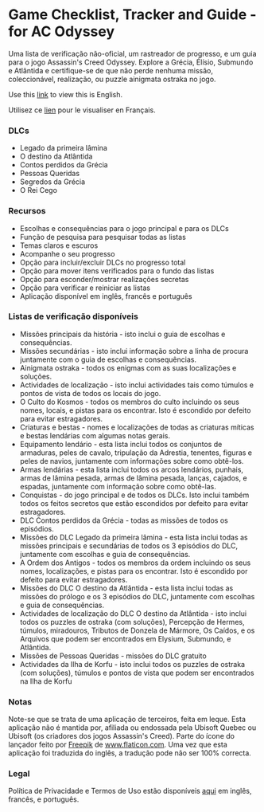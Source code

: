 # Game Checklist, Tracker and Guide - for AC Odyssey

Uma lista de verificação não-oficial, um rastreador de progresso, e um guia para o jogo Assassin's Creed Odyssey. Explore a Grécia, Élísio, Submundo e Atlântida e certifique-se de que não perde nenhuma missão, coleccionável, realização, ou puzzle ainigmata ostraka no jogo.


Use this [link](https://github.com/MMagg-dev/Game-Checklist-for-AC-Odyssey/blob/master/README.md) to view this is English.

Utilisez ce [lien](https://github.com/MMagg-dev/Game-Checklist-for-AC-Odyssey/blob/master/README_fr.md) pour le visualiser en Français.


### DLCs
* Legado da primeira lâmina
* O destino da Atlântida
* Contos perdidos da Grécia
* Pessoas Queridas
* Segredos da Grécia
* O Rei Cego


### Recursos
* Escolhas e consequências para o jogo principal e para os DLCs
* Função de pesquisa para pesquisar todas as listas
* Temas claros e escuros
* Acompanhe o seu progresso
* Opção para incluir/excluir DLCs no progresso total
* Opção para mover itens verificados para o fundo das listas
* Opção para esconder/mostrar realizações secretas
* Opção para verificar e reiniciar as listas
* Aplicação disponível em inglês, francês e português



### Listas de verificação disponíveis
* Missões principais da história - isto inclui o guia de escolhas e consequências.
* Missões secundárias - isto inclui informação sobre a linha de procura juntamente com o guia de escolhas e consequências.
* Ainigmata ostraka - todos os enigmas com as suas localizações e soluções.
* Actividades de localização - isto inclui actividades tais como túmulos e pontos de vista de todos os locais do jogo.
* O Culto do Kosmos - todos os membros do culto incluindo os seus nomes, locais, e pistas para os encontrar. Isto é escondido por defeito para evitar estragadores.
* Criaturas e bestas - nomes e localizações de todas as criaturas míticas e bestas lendárias com algumas notas gerais.
* Equipamento lendário - esta lista inclui todos os conjuntos de armaduras, peles de cavalo, tripulação da Adrestia, tenentes, figuras e peles de navios, juntamente com informações sobre como obtê-los.
* Armas lendárias - esta lista inclui todos os arcos lendários, punhais, armas de lâmina pesada, armas de lâmina pesada, lanças, cajados, e espadas, juntamente com informação sobre como obtê-las.
* Conquistas - do jogo principal e de todos os DLCs. Isto inclui também todos os feitos secretos que estão escondidos por defeito para evitar estragadores.
* DLC Contos perdidos da Grécia - todas as missões de todos os episódios.
* Missões do DLC Legado da primeira lâmina - esta lista inclui todas as missões principais e secundárias de todos os 3 episódios do DLC, juntamente com escolhas e guia de consequências.
* A Ordem dos Antigos - todos os membros da ordem incluindo os seus nomes, localizações, e pistas para os encontrar. Isto é escondido por defeito para evitar estragadores.
* Missões do DLC O destino da Atlântida - esta lista inclui todas as missões do prólogo e os 3 episódios do DLC, juntamente com escolhas e guia de consequências.
* Actividades de localização do DLC O destino da Atlântida - isto inclui todos os puzzles de ostraka (com soluções), Percepção de Hermes, túmulos, miradouros, Tributos de Donzela de Mármore, Os Caídos, e os Arquivos que podem ser encontrados em Elysium, Submundo, e Atlântida.
* Missões de Pessoas Queridas - missões do DLC gratuito
* Actividades da Ilha de Korfu - isto inclui todos os puzzles de ostraka (com soluções), túmulos e pontos de vista que podem ser encontrados na Ilha de Korfu


### Notas
Note-se que se trata de uma aplicação de terceiros, feita em leque. Esta aplicação não é mantida por, afiliada ou endossada pela Ubisoft Quebec ou Ubisoft (os criadores dos jogos Assassin's Creed).
Parte do ícone do lançador feito por <a href="https://www.flaticon.com/authors/freepik" title="Freepik">Freepik</a> de <a href="https://www.flaticon.com/" title="Flaticon">www.flaticon.com</a>.
Uma vez que esta aplicação foi traduzida do inglês, a tradução pode não ser 100% correcta.

### Legal
Política de Privacidade e Termos de Uso estão disponíveis [aqui](https://github.com/MMagg-dev/Game-Checklist-for-AC-Odyssey/tree/master/Legal) em inglês, francês, e português.
